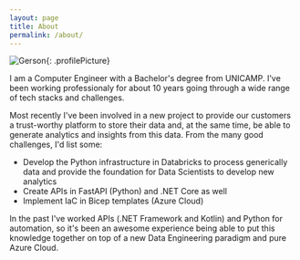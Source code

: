 ```yaml
---
layout: page
title: About
permalink: /about/
---
```

![Gerson]({{site.baseurl}}/assets/profile.jpg){: .profilePicture}

I am a Computer Engineer with a Bachelor's degree from UNICAMP. I've been working professionaly for about 10 years going through a wide range of tech stacks and challenges.

Most recently I've been involved in a new project to provide our customers a trust-worthy platform to store their data and, at the same time, be able to generate analytics and insights from this data. From the many good challenges, I'd list some:

* Develop the Python infrastructure in Databricks to process generically data and provide the foundation for Data Scientists to develop new analytics
* Create APIs in FastAPI (Python) and .NET Core as well
* Implement IaC in Bicep templates (Azure Cloud)

In the past I've worked APIs (.NET Framework and Kotlin) and Python for automation, so it's been an awesome experience being able to put this knowledge together on top of a new Data Engineering paradigm and pure Azure Cloud.
